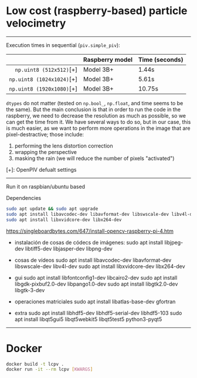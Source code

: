 # Low cost (raspberry-based) particle velocimetry

----
Execution times in sequential (`piv.simple_piv`):

|                          | Raspberry model | Time (seconds) |
| -----------------------: | --------------- | -------------- |
|`np.uint8 (512x512)`[+]   | Model 3B+       | 1.44s          |
|`np.uint8 (1024x1024)`[+] | Model 3B+       | 5.61s          |
|`np.uint8 (1920x1080)`[+] | Model 3B+       | 10.75s         |

`dtypes` do not matter (tested on `np.bool_`, `np.float`, and time seems to be the same). But the main conclusion is that in order to run the code in the raspberry, we need to decrease the resolution as much as possible, so we can get the time from it. We have several ways to do so, but in our case, this is much easier, as we want to perform more operations in the image that are pixel-destractive; those include:
1. performing the lens distortion correction
2. wrapping the perspective
3. masking the rain (we will reduce the number of pixels "activated")




[+]: OpenPIV defualt settings

--- 
Run it on raspbian/ubuntu based

Dependencies
```bash
sudo apt update && sudo apt upgrade
sudo apt install libavcodec-dev libavformat-dev libswscale-dev libv4l-dev
sudo apt install libxvidcore-dev libx264-dev
```

https://singleboardbytes.com/647/install-opencv-raspberry-pi-4.htm

+ instalación de cosas de códecs de imágenes:
sudo apt install libjpeg-dev libtiff5-dev libjasper-dev libpng-dev

+ cosas de vídeos
sudo apt install libavcodec-dev libavformat-dev libswscale-dev libv4l-dev
sudo apt install libxvidcore-dev libx264-dev

+ gui 
sudo apt install libfontconfig1-dev libcairo2-dev
sudo apt install libgdk-pixbuf2.0-dev libpango1.0-dev
sudo apt install libgtk2.0-dev libgtk-3-dev

+ operaciones matriciales
sudo apt install libatlas-base-dev gfortran

+ extra
sudo apt install libhdf5-dev libhdf5-serial-dev libhdf5-103
sudo apt install libqt5gui5 libqt5webkit5 libqt5test5 python3-pyqt5


--- 

# Docker
```bash
docker build -t lcpv .
docker run -it --rm lcpv [KWARGS]
```